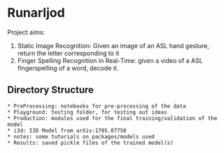 # Runarljod
Project aims:

1. Static Image Recognition: Given an image of an ASL hand gesture, return the letter corresponding to it
2. Finger Spelling Recognition in Real-Time: given a video of a ASL fingerspelling of a word, decode it.

## Directory Structure
    * PreProcessing: notebooks for pre-processing of the data
    * Playground: testing folder, for testing out ideas
    * Production: modules used for the final training/validation of the model
    * i3d: I3D Model from arXiv:1705.07750
    * notes: some tutorials on packages/models used
    * Results: saved pickle files of the trained model(s)

